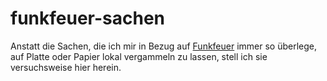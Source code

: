 # funkfeuer-sachen

Anstatt die Sachen, die ich mir in Bezug auf [Funkfeuer](https://funkfeuer.at/) 
immer so überlege, auf Platte oder Papier lokal vergammeln zu lassen, stell 
ich sie versuchsweise hier herein.
